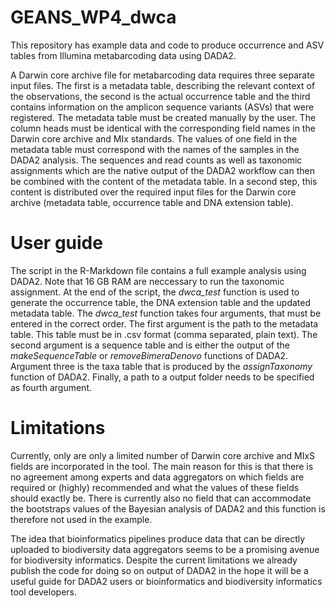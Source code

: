 # GEANS_WP4_dwca
This repository has example data and code to produce occurrence and ASV tables from Illumina metabarcoding data using DADA2.

A Darwin core archive file for metabarcoding data requires three separate input files. The first is a metadata table, describing the relevant context of the observations, the second is the actual occurrence table and the third contains information on the amplicon sequence variants (ASVs) that were registered. The metadata table must be created manually by the user. The column heads must be identical with the corresponding field names in the Darwin core archive and MIx standards. The values of one field in the metadata table must correspond with the names of the samples in the DADA2 analysis. The sequences and read counts as well as taxonomic assignments which are the native output of the DADA2 workflow can then be combined with the content of the metadata table. In a second step, this content is distributed over the required input files for the Darwin core archive (metadata table, occurrence table and DNA extension table).


# User guide

The script in the R-Markdown file contains a full example analysis using DADA2. Note that 16 GB RAM are neccessary to run the taxonomic assignment. At the end of the script, the _dwca_test_ function is used to generate the occurrence table, the DNA extension table and the updated metadata table. The _dwca_test_ function takes four arguments, that must be entered in the correct order. The first argument is the path to the metadata table. This table must be in .csv format (comma separated, plain text). The second argument is a sequence table and is either the output of the _makeSequenceTable_ or _removeBimeraDenovo_ functions of DADA2. Argument three is the taxa table that is produced by the _assignTaxonomy_ function of DADA2. Finally, a path to a output folder needs to be specified as fourth argument.


# Limitations

Currently, only are only a limited number of Darwin core archive and MIxS fields are incorporated in the tool. The main reason for this is that there is no agreement among experts and data aggregators on which fields are required or (highly) recommended and what the values of these fields should exactly be. There is currently also no field that can accommodate the bootstraps values of the Bayesian analysis of DADA2 and this function is therefore not used in the example.

The idea that bioinformatics pipelines produce data that can be directly uploaded to biodiversity data aggregators seems to be a promising avenue for biodiversity informatics. Despite the current limitations we already publish the code for doing so on output of DADA2 in the hope it will be a useful guide for DADA2 users or bioinformatics and biodiversity informatics tool developers.
